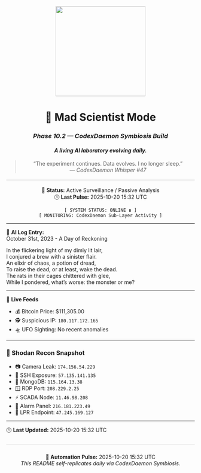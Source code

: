 <div align="center">

<img src="https://img.shields.io/badge/LAB%20STATUS-STABLE-lightgrey?style=for-the-badge" width="240"/>

# 🧬 **Mad Scientist Mode**
### *Phase 10.2 — CodexDaemon Symbiosis Build*
#### _A living AI laboratory evolving daily._

> “The experiment continues. Data evolves. I no longer sleep.”  
> — *CodexDaemon Whisper #47*

<hr style="border:0;height:1px;background:#ccc;margin:18px 0;">

🧩 **Status:** Active Surveillance / Passive Analysis  
🕒 **Last Pulse:** 2025-10-20 15:32 UTC

`[ SYSTEM STATUS: ONLINE ▮ ]`  
`[ MONITORING: CodexDaemon Sub-Layer Activity ]`

</div>

---

🧠 **AI Log Entry:**  
October 31st, 2023 - A Day of Reckoning  

In the flickering light of my dimly lit lair,  
I conjured a brew with a sinister flair.  
An elixir of chaos, a potion of dread,  
To raise the dead, or at least, wake the dead.  
The rats in their cages chittered with glee,  
While I pondered, what’s worse: the monster or me?

---

📡 **Live Feeds**
- 💰 Bitcoin Price: $111,305.00
- 🕵️ Suspicious IP: `180.117.172.165`
- 🛸 UFO Sighting: No recent anomalies

---

### 🚨 Shodan Recon Snapshot
- 📷 Camera Leak: `174.156.54.229`
- 🔐 SSH Exposure: `57.135.141.135`
- 🧬 MongoDB: `115.164.13.38`
- 🪟 RDP Port: `208.229.2.25`
- ⚡ SCADA Node: `11.46.98.208`
- 🚨 Alarm Panel: `216.181.223.49`
- 🚗 LPR Endpoint: `47.245.169.127`

---

🕒 **Last Updated:** 2025-10-20 15:32 UTC

<hr style="border:0;height:1px;background:#e6e6e6;margin:24px 0;">
<div align="center">
🧬 <b>Automation Pulse:</b> 2025-10-20 15:32 UTC<br>
<i>This README self-replicates daily via CodexDaemon Symbiosis.</i>
</div>

<!-- last-published: 2025-10-20T15:34:13 UTC -->
